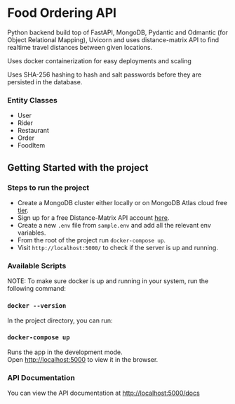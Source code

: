 # Food Ordering API
Python backend build top of FastAPI, MongoDB, Pydantic and Odmantic (for Object Relational Mapping), Uvicorn and uses distance-matrix API to find realtime travel distances
between given locations. 

Uses docker containerization for easy deployments and scaling

Uses SHA-256 hashing to hash and salt passwords before they are persisted in the database.

### Entity Classes

* User
* Rider
* Restaurant
* Order
* FoodItem

## Getting Started with the project

### Steps to run the project

* Create a MongoDB cluster either locally or on MongoDB Atlas cloud free [tier](https://cloud.mongodb.com/v2#/org/650933202a6ca578dc275398/).
* Sign up for a free Distance-Matrix API account [here](https://distancematrix.ai/).
* Create a new ``.env`` file from ``sample.env`` and add all the relevant env variables.
* From the root of the project run ``docker-compose up``.
* Visit `http://localhost:5000/` to check if the server is up and running.


### Available Scripts

NOTE: To make sure docker is up and running in your system, run the following command:

### `docker --version`

In the project directory, you can run:

### `docker-compose up`

Runs the app in the development mode.\
Open [http://localhost:5000](http://localhost:5000) to view it in the browser.

### API Documentation

You can view the API documentation at [http://localhost:5000/docs](http://localhost:5000/docs)
